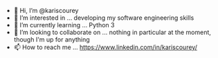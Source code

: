 - 👋 Hi, I’m @kariscourey
- 👀 I’m interested in ... developing my software engineering skills
- 🌱 I’m currently learning ... Python 3
- 💞️ I’m looking to collaborate on ... nothing in particular at the moment, though I'm up for anything
- 📫 How to reach me ... https://www.linkedin.com/in/kariscourey/

<!---
kariscourey/kariscourey is a ✨ special ✨ repository because its `README.md` (this file) appears on your GitHub profile.
You can click the Preview link to take a look at your changes.
--->
